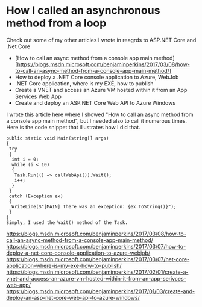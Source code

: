# How I called an asynchronous method from a loop

Check out some of my other articles I wrote in reagrds to ASP.NET Core and .Net Core

+ [How to call an async method from a console app main method][https://blogs.msdn.microsoft.com/benjaminperkins/2017/03/08/how-to-call-an-async-method-from-a-console-app-main-method/]
+ How to deploy a .NET Core console application to Azure, WebJob
+ .NET Core application, where is my EXE, how to publish
+ Create a VNET and access an Azure VM hosted within it from an App Services Web App
+ Create and deploy an ASP.NET Core Web API to Azure Windows

I wrote this article here where I showed "How to call an async method from a console app main method", but I needed also to call it numerous times.  Here is the code snippet that illustrates how I did that.

```
public static void Main(string[] args)
{
 try
 {
  int i = 0;
  while (i < 10)
  {
   Task.Run(() => callWebApi()).Wait();
   i++;
  }
 }
 catch (Exception ex)
 {
  WriteLine($"[MAIN] There was an exception: {ex.ToString()}");
 }
}
Simply, I used the Wait() method of the Task.
```

https://blogs.msdn.microsoft.com/benjaminperkins/2017/03/08/how-to-call-an-async-method-from-a-console-app-main-method/
https://blogs.msdn.microsoft.com/benjaminperkins/2017/03/07/how-to-deploy-a-net-core-console-application-to-azure-webjob/
https://blogs.msdn.microsoft.com/benjaminperkins/2017/03/07/net-core-application-where-is-my-exe-how-to-publish/
https://blogs.msdn.microsoft.com/benjaminperkins/2017/02/01/create-a-vnet-and-access-an-azure-vm-hosted-within-it-from-an-app-serivces-web-app/
https://blogs.msdn.microsoft.com/benjaminperkins/2017/01/03/create-and-deploy-an-asp-net-core-web-api-to-azure-windows/
